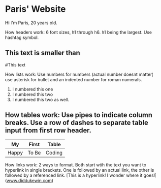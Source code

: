 # Paris' Website

Hi I'm Paris, 20 years old.


How headers work: 6 font sizes, h1 through h6. h1 being the largest. Use hashtag symbol.


## This text is smaller than


#This text


How lists work: Use numbers for numbers (actual number doesnt matter) use asterisk for bullet and an indented number for roman numerals.

1. I numbered this one
2. I numbered this two
2. I numbered this two as well.


How tables work: Use pipes to indicate column breaks. Use a row of dashes to separate table input from first row header.
---
 My | First | Table 
 --- | --- | --- 
  Happy | To Be | Coding

How links work: 2 ways to format. Both start wtih the text you want to hyperlink in single brackets. One is followed by an actual link,
the other is followed by a referenced link.
[This is a hyperlink! I wonder where it goes!] (www.diddukewin.com)
